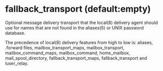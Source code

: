 # fallback_transport (default:empty) 


Optional message delivery transport that the local(8) delivery
agent should use for names that are not found in the aliases(5)
or UNIX password database.


 The precedence of local(8) delivery features from high to low
is: aliases, .forward files, mailbox_transport_maps, mailbox_transport,
mailbox_command_maps, mailbox_command, home_mailbox, mail_spool_directory,
fallback_transport_maps, fallback_transport and luser_relay.  


